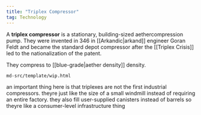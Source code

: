 ```yaml
---
title: "Triplex Compressor"
tag: Technology
---
```


A **triplex compressor** is a stationary, building-sized aethercompression pump. They were invented in 346 in [[Arkandic|arkand]] engineer Goran Feldt and became the standard depot compressor after the [[Triplex Crisis]] led to the nationalization of the patent.

They compress to [[blue-grade|aether density]] density.

```{.include}
md-src/template/wip.html
```

an important thing here is that triplexes are not the first industrial compressors. theyre just like the size of a small windmill instead of requiring an entire factory. they also fill user-supplied canisters instead of barrels so theyre like a consumer-level infrastructure thing
